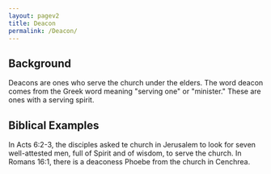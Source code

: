 ```yaml
---
layout: pagev2
title: Deacon
permalink: /Deacon/
---
```


## Background

Deacons are ones who serve the church under the elders. The word deacon comes from the Greek word meaning "serving one" or "minister." These are ones with a serving spirit.

## Biblical Examples

In Acts 6:2-3, the disciples asked te church in Jerusalem to look for seven well-attested men, full of Spirit and of wisdom, to serve the church. In Romans 16:1, there is a deaconess Phoebe from the church in Cenchrea. 